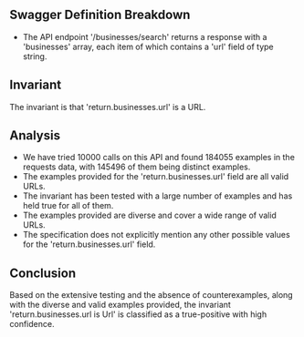 ## Swagger Definition Breakdown
- The API endpoint '/businesses/search' returns a response with a 'businesses' array, each item of which contains a 'url' field of type string.

## Invariant
The invariant is that 'return.businesses.url' is a URL.

## Analysis
- We have tried 10000 calls on this API and found 184055 examples in the requests data, with 145496 of them being distinct examples.
- The examples provided for the 'return.businesses.url' field are all valid URLs.
- The invariant has been tested with a large number of examples and has held true for all of them.
- The examples provided are diverse and cover a wide range of valid URLs.
- The specification does not explicitly mention any other possible values for the 'return.businesses.url' field.

## Conclusion
Based on the extensive testing and the absence of counterexamples, along with the diverse and valid examples provided, the invariant 'return.businesses.url is Url' is classified as a true-positive with high confidence.

